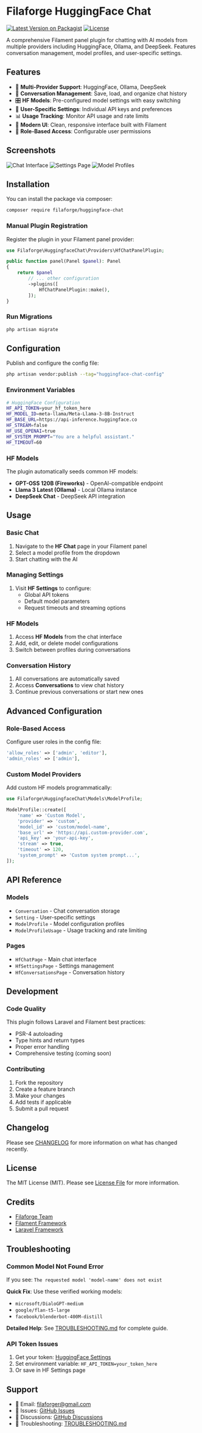 # Filaforge HuggingFace Chat

[![Latest Version on Packagist](https://img.shields.io/packagist/v/filaforge/huggingface-chat.svg?style=flat-square)](https://packagist.org/packages/filaforge/huggingface-chat)
[![License](https://img.shields.io/packagist/l/filaforge/huggingface-chat.svg?style=flat-square)](https://packagist.org/packages/filaforge/huggingface-chat)

A comprehensive Filament panel plugin for chatting with AI models from multiple providers including HuggingFace, Ollama, and DeepSeek. Features conversation management, model profiles, and user-specific settings.

## Features

- 🤖 **Multi-Provider Support**: HuggingFace, Ollama, DeepSeek
- 💬 **Conversation Management**: Save, load, and organize chat history
- 🎛️ **HF Models**: Pre-configured model settings with easy switching
- 👤 **User-Specific Settings**: Individual API keys and preferences
- 📊 **Usage Tracking**: Monitor API usage and rate limits
- 🎨 **Modern UI**: Clean, responsive interface built with Filament
- 🔐 **Role-Based Access**: Configurable user permissions

## Screenshots

![Chat Interface](docs/screenshots/chat-interface.png)
![Settings Page](docs/screenshots/settings-page.png)
![Model Profiles](docs/screenshots/model-profiles.png)

## Installation

You can install the package via composer:

```bash
composer require filaforge/huggingface-chat
```

### Manual Plugin Registration

Register the plugin in your Filament panel provider:

```php
use Filaforge\HuggingfaceChat\Providers\HfChatPanelPlugin;

public function panel(Panel $panel): Panel
{
    return $panel
        // ... other configuration
        ->plugins([
            HfChatPanelPlugin::make(),
        ]);
}
```

### Run Migrations

```bash
php artisan migrate
```

## Configuration

Publish and configure the config file:

```bash
php artisan vendor:publish --tag="huggingface-chat-config"
```

### Environment Variables

```bash
# HuggingFace Configuration
HF_API_TOKEN=your_hf_token_here
HF_MODEL_ID=meta-llama/Meta-Llama-3-8B-Instruct
HF_BASE_URL=https://api-inference.huggingface.co
HF_STREAM=false
HF_USE_OPENAI=true
HF_SYSTEM_PROMPT="You are a helpful assistant."
HF_TIMEOUT=60
```

### HF Models

The plugin automatically seeds common HF models:

- **GPT-OSS 120B (Fireworks)** - OpenAI-compatible endpoint
- **Llama 3 Latest (Ollama)** - Local Ollama instance
- **DeepSeek Chat** - DeepSeek API integration

## Usage

### Basic Chat

1. Navigate to the **HF Chat** page in your Filament panel
2. Select a model profile from the dropdown
3. Start chatting with the AI

### Managing Settings

1. Visit **HF Settings** to configure:
   - Global API tokens
   - Default model parameters
   - Request timeouts and streaming options

### HF Models

1. Access **HF Models** from the chat interface
2. Add, edit, or delete model configurations
3. Switch between profiles during conversations

### Conversation History

1. All conversations are automatically saved
2. Access **Conversations** to view chat history
3. Continue previous conversations or start new ones

## Advanced Configuration

### Role-Based Access

Configure user roles in the config file:

```php
'allow_roles' => ['admin', 'editor'],
'admin_roles' => ['admin'],
```

### Custom Model Providers

Add custom HF models programmatically:

```php
use Filaforge\HuggingfaceChat\Models\ModelProfile;

ModelProfile::create([
    'name' => 'Custom Model',
    'provider' => 'custom',
    'model_id' => 'custom/model-name',
    'base_url' => 'https://api.custom-provider.com',
    'api_key' => 'your-api-key',
    'stream' => true,
    'timeout' => 120,
    'system_prompt' => 'Custom system prompt...',
]);
```

## API Reference

### Models

- `Conversation` - Chat conversation storage
- `Setting` - User-specific settings
- `ModelProfile` - Model configuration profiles
- `ModelProfileUsage` - Usage tracking and rate limiting

### Pages

- `HfChatPage` - Main chat interface
- `HfSettingsPage` - Settings management
- `HfConversationsPage` - Conversation history

## Development

### Code Quality

This plugin follows Laravel and Filament best practices:

- PSR-4 autoloading
- Type hints and return types
- Proper error handling
- Comprehensive testing (coming soon)

### Contributing

1. Fork the repository
2. Create a feature branch
3. Make your changes
4. Add tests if applicable
5. Submit a pull request

## Changelog

Please see [CHANGELOG](CHANGELOG.md) for more information on what has changed recently.

## License

The MIT License (MIT). Please see [License File](LICENSE) for more information.

## Credits

- [Filaforge Team](https://github.com/filaforge)
- [Filament Framework](https://filamentphp.com)
- [Laravel Framework](https://laravel.com)

## Troubleshooting

### Common Model Not Found Error

If you see: `The requested model 'model-name' does not exist`

**Quick Fix**: Use these verified working models:
- `microsoft/DialoGPT-medium`
- `google/flan-t5-large`  
- `facebook/blenderbot-400M-distill`

**Detailed Help**: See [TROUBLESHOOTING.md](TROUBLESHOOTING.md) for complete guide.

### API Token Issues

1. Get your token: [HuggingFace Settings](https://huggingface.co/settings/tokens)
2. Set environment variable: `HF_API_TOKEN=your_token_here`
3. Or save in HF Settings page

## Support

- 📧 Email: filaforger@gmail.com
- 🐛 Issues: [GitHub Issues](https://github.com/filaforge/huggingface-chat/issues)
- 💬 Discussions: [GitHub Discussions](https://github.com/filaforge/huggingface-chat/discussions)
- 📖 Troubleshooting: [TROUBLESHOOTING.md](TROUBLESHOOTING.md)






















